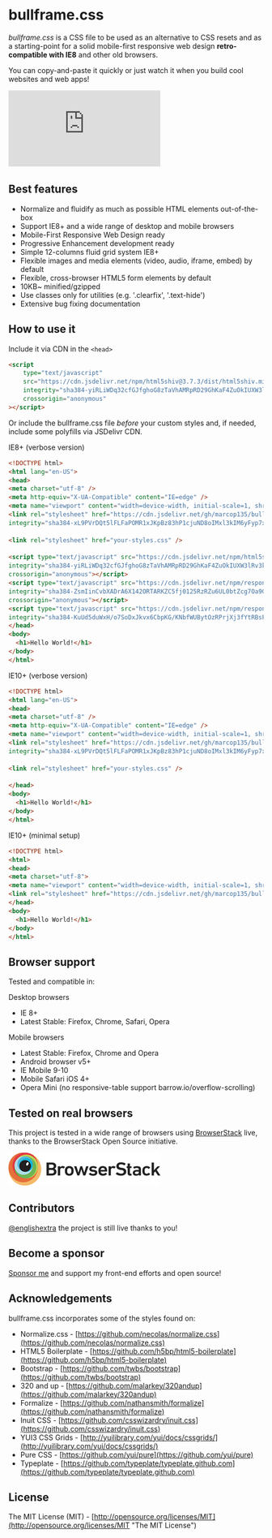 # bullframe.css

_bullframe.css_ is a CSS file to be used as an alternative to CSS resets and as a starting-point for a solid mobile-first responsive web design **retro-compatible with IE8** and other old browsers.

You can copy-and-paste it quickly or just watch it when you build cool websites and web apps!

![dependencies badge](https://img.shields.io/github/license/marcop135/bullframe.css)

## Best features

- Normalize and fluidify as much as possible HTML elements out-of-the-box
- Support IE8+ and a wide range of desktop and mobile browsers
- Mobile-First Responsive Web Design ready
- Progressive Enhancement development ready
- Simple 12-columns fluid grid system IE8+
- Flexible images and media elements (video, audio, iframe, embed) by default
- Flexible, cross-browser HTML5 form elements by default
- 10KB~ minified/gzipped
- Use classes only for utilities (e.g. '.clearfix', '.text-hide')
- Extensive bug fixing documentation

## How to use it

Include it via CDN in the `<head>`

```html
<script
	type="text/javascript"
	src="https://cdn.jsdelivr.net/npm/html5shiv@3.7.3/dist/html5shiv.min.js"
	integrity="sha384-yiRLiWDq32cfGJfghoG8zTaVhAMRpRD29GhKaF4ZuOkIUXW3lRv3kbDH2azwgUoZ"
	crossorigin="anonymous"
></script>
```

Or include the bullframe.css file _before_ your custom styles and, if needed, include some polyfills via JSDelivr CDN.

IE8+ (verbose version)

```html
<!DOCTYPE html>
<html lang="en-US">
<head>
<meta charset="utf-8" />
<meta http-equiv="X-UA-Compatible" content="IE=edge" />
<meta name="viewport" content="width=device-width, initial-scale=1, shrink-to-fit=no" />
<link rel="stylesheet" href="https://cdn.jsdelivr.net/gh/marcop135/bullframe.css/bullframe.min.css"
integrity="sha384-xL9PVrDQt5lFLFaPOMR1xJKpBz83hP1cjuND8oIMxl3kIM6yFyp7xzRChkB5ugUN" crossorigin="anonymous">

<link rel="stylesheet" href="your-styles.css" />

<script type="text/javascript" src="https://cdn.jsdelivr.net/npm/html5shiv@3.7.3/dist/html5shiv.min.js"
integrity="sha384-yiRLiWDq32cfGJfghoG8zTaVhAMRpRD29GhKaF4ZuOkIUXW3lRv3kbDH2azwgUoZ"
crossorigin="anonymous"></script>
<script type="text/javascript" src="https://cdn.jsdelivr.net/npm/respond.js@1.4.2/src/matchmedia.addListener.js"
integrity="sha384-ZsmIinCvbXADrA6X142ORTARKZC5fj0125RzRZu6UL0btZcg7Oa9GdQoMpbfqtc2"
crossorigin="anonymous"></script>
<script type="text/javascript" src="https://cdn.jsdelivr.net/npm/respond.js@1.4.2/src/respond.js"
integrity="sha384-KuUd5duWxH/o7SoDxJkvx6CbpKG/KNbfWUBytOzRPrjXj3fYtRBsPSCDQMK5m09g" crossorigin="anonymous"></script>
</head>
<body>
  <h1>Hello World!</h1>
</body>
</html>
```

IE10+ (verbose version)

```html
<!DOCTYPE html>
<html lang="en-US">
<head>
<meta charset="utf-8" />
<meta http-equiv="X-UA-Compatible" content="IE=edge" />
<meta name="viewport" content="width=device-width, initial-scale=1, shrink-to-fit=no" />
<link rel="stylesheet" href="https://cdn.jsdelivr.net/gh/marcop135/bullframe.css/bullframe.min.css"
integrity="sha384-xL9PVrDQt5lFLFaPOMR1xJKpBz83hP1cjuND8oIMxl3kIM6yFyp7xzRChkB5ugUN" crossorigin="anonymous">

<link rel="stylesheet" href="your-styles.css" />

</head>
<body>
  <h1>Hello World!</h1>
</body>
</html>
```

IE10+ (minimal setup)

```html
<!DOCTYPE html>
<html>
<head>
<meta charset="utf-8">
<meta name="viewport" content="width=device-width, initial-scale=1, shrink-to-fit=no">
<link rel="stylesheet" href="https://cdn.jsdelivr.net/gh/marcop135/bullframe.css/bullframe.min.css">
</head>
<body>
  <h1>Hello World!</h1>
</body>
</html>
```

## Browser support

Tested and compatible in:

Desktop browsers

- IE 8+
- Latest Stable: Firefox, Chrome, Safari, Opera

Mobile browsers

- Latest Stable: Firefox, Chrome and Opera
- Android browser v5+
- IE Mobile 9-10
- Mobile Safari iOS 4+
- Opera Mini (no responsive-table support barrow.io/overflow-scrolling)

## Tested on real browsers

This project is tested in a wide range of browsers using [BrowserStack](http://browserstack.com/) live, thanks to the BrowserStack Open Source initiative.

![BrowserStack Logo](./docs/img/browserstack-logo.png)

## Contributors

[@englishextra](https://github.com/englishextra) the project is still live thanks to you!

## Become a sponsor

[Sponsor me](https://github.com/sponsors/marcop135) and support my front-end efforts and open source!

## Acknowledgements

bullframe.css incorporates some of the styles found on:

- Normalize.css - [https://github.com/necolas/normalize.css](https://github.com/necolas/normalize.css)
- HTML5 Boilerplate - [https://github.com/h5bp/html5-boilerplate](https://github.com/h5bp/html5-boilerplate)
- Bootstrap - [https://github.com/twbs/bootstrap](https://github.com/twbs/bootstrap)
- 320 and up - [https://github.com/malarkey/320andup](https://github.com/malarkey/320andup)
- Formalize - [https://github.com/nathansmith/formalize](https://github.com/nathansmith/formalize)
- Inuit CSS - [https://github.com/csswizardry/inuit.css](https://github.com/csswizardry/inuit.css)
- YUI3 CSS Grids - [http://yuilibrary.com/yui/docs/cssgrids/](http://yuilibrary.com/yui/docs/cssgrids/)
- Pure CSS - [https://github.com/yui/pure](https://github.com/yui/pure)
- Typeplate - [https://github.com/typeplate/typeplate.github.com](https://github.com/typeplate/typeplate.github.com)

## License

The MIT License (MIT) - [http://opensource.org/licenses/MIT](http://opensource.org/licenses/MIT "The MIT License")
